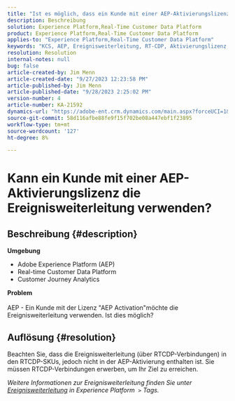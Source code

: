 ```yaml
---
title: "Ist es möglich, dass ein Kunde mit einer AEP-Aktivierungslizenz die Ereignisweiterleitung verwendet?"
description: Beschreibung
solution: Experience Platform,Real-Time Customer Data Platform
product: Experience Platform,Real-Time Customer Data Platform
applies-to: "Experience Platform,Real-Time Customer Data Platform"
keywords: "KCS, AEP, Ereignisweiterleitung, RT-CDP, Aktivierungslizenz, Customer Journey Analytics, Adobe Experience Platform"
resolution: Resolution
internal-notes: null
bug: false
article-created-by: Jim Menn
article-created-date: "9/27/2023 12:23:58 PM"
article-published-by: Jim Menn
article-published-date: "9/28/2023 2:25:02 PM"
version-number: 4
article-number: KA-21592
dynamics-url: "https://adobe-ent.crm.dynamics.com/main.aspx?forceUCI=1&pagetype=entityrecord&etn=knowledgearticle&id=0fe596b8-305d-ee11-be6f-6045bd006268"
source-git-commit: 58d116afbe88fe9f15f702be08a447ebf1f23895
workflow-type: tm+mt
source-wordcount: '127'
ht-degree: 8%

---
```


# Kann ein Kunde mit einer AEP-Aktivierungslizenz die Ereignisweiterleitung verwenden?

## Beschreibung {#description}

<b>Umgebung</b>
- Adobe Experience Platform (AEP)
- Real-time Customer Data Platform
- Customer Journey Analytics


<b>Problem</b>
<br><br>AEP - Ein Kunde mit der Lizenz &quot;AEP Activation&quot;möchte die Ereignisweiterleitung verwenden. Ist dies möglich?<br>

## Auflösung {#resolution}


Beachten Sie, dass die Ereignisweiterleitung (über RTCDP-Verbindungen) in den RTCDP-SKUs, jedoch nicht in der AEP-Aktivierung enthalten ist.
Sie müssen RTCDP-Verbindungen erwerben, um Ihr Ziel zu erreichen.

*Weitere Informationen zur Ereignisweiterleitung finden Sie unter [Ereignisweiterleitung](https://experienceleague.adobe.com/docs/experience-platform/tags/event-forwarding/overview.html?lang=en) in Experience Platform  `>`  Tags.*


